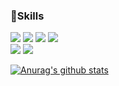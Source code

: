 <h3>🍳Skills</h3>

<img src="https://img.shields.io/badge/HTML5-E34F26?style=flat-square&logo=HTML5&logoColor=white"/></a>
<img src="https://img.shields.io/badge/CSS3-1572B6?style=flat-square&logo=CSS3&logoColor=white"/></a>
<img src="https://img.shields.io/badge/JavaScript-F7DF1E?style=flat-square&logo=JavaScript&logoColor=white"/></a>
<img src="https://img.shields.io/badge/React-339933?style=flat-square&logo=React&logoColor=white"/></a><br/>
<img src="https://img.shields.io/badge/Amazon AWS-232F3E?style=flat-square&logo=Amazon%20AWS&logoColor=white"/></a>
<img src="https://img.shields.io/badge/Next.js-E0234E?style=flat-square&logo=Next.js&logoColor=white"></a>

[![Anurag's github stats](https://github-readme-stats.vercel.app/api?username=hyemin085)](https://github.com/anuraghazra/github-readme-stats)<br />
